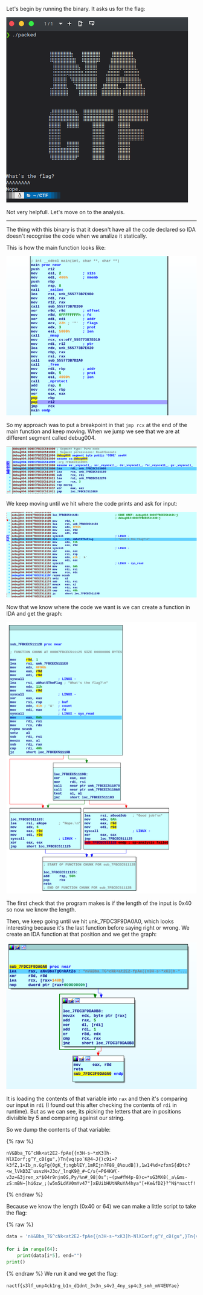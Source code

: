 Let's begin by running the binary. It asks us for the flag:

<img src="/./assets/imgs/try.png">

Not very helpfull. Let's move on to the analysis.

---

The thing with this binary is that it doesn't have all the code declared so IDA doesn't recognise the code when we analize it statically.

This is how the main function looks like:

<img src="/./assets/imgs/packed-main.png">

So my approach was to put a breakpoint in that `jmp rcx` at the end of the main function and keep moving. When we jump we see that we are at different segment called debug004.

<img src="/./assets/imgs/debug.png">

We keep moving until we hit where the code prints and ask for input:

<img src="/./assets/imgs/firstfunc.png">

Now that we know where the code we want is we can create a function in IDA and get the graph:

<img src="/./assets/imgs/graph.png">

The first check that the program makes is if the length of the input is 0x40 so now we know the length.

Then, we keep going until we hit unk_7FDC3F9DA0A0, which looks interesting because it's the last function before saying right or wrong. We create an IDA function at that position and we get the graph:

<img src="/./assets/imgs/unk-function.png">

It is loading the contents of that variable into `rax` and then it's comparing our input in `rdi` (I found out this after checking the contents of `rdi` in runtime). But as we can see, its picking the letters that are in positions divisible by 5 and comparing against our string.

So we dump the contents of that variable:

{% raw %}
```
nV&Bba_TG^cNk<at2E2-fpAe{{n3H-s~*xK3]h-NlXIorf;g^Y_cB(gu",}Tn{vq!po`K@4~J{)c9i=?k3fZ,1+Ib_n.GgFg{0gK_f;ngblEY,1mRIjn?F89_8%oudB]),1w14%d+zfxnS{dDtc?<w_lVkD3Z`usvzN+J3o/_lnqK9@_#~C/s{=P64KW(-v3z=&3jren_x*$04r9njn0S,Py/%n#_98|0s^;~(pw#fW4p-B)c=*sG3MX8(_a\&ms-zS:mBN~]hi6zw_;(w5m5LdAV0mYv47"]xEUibHUtNRuYA4hya"[+Ke&fD2}?^N$*nactf!
```
{% endraw %}

Because we know the length (0x40 or 64) we can make a little script to take the flag:

{% raw %}
```python
data = 'nV&Bba_TG^cNk<at2E2-fpAe{{n3H-s~*xK3]h-NlXIorf;g^Y_cB(gu",}Tn{vq!po`K@4~J{)c9i=?k3fZ,1+Ib_n.GgFg{0gK_f;ngblEY,1mRIjn?F89_8%oudB]),1w14%d+zfxnS{dDtc?<w_lVkD3Z`usvzN+J3o/_lnqK9@_#~C/s{=P64KW(-v3z=&3jren_x*$04r9njn0S,Py/%n#_98|0s^;~(pw#fW4p-B)c=*sG3MX8(_a\&ms-zS:mBN~]hi6zw_;(w5m5LdAV0mYv47"]xEUibHUtNRuYA4hya"[+Ke&fD2}?^N$*nactf!'

for i in range(64):
    print(data[i*5], end="")
print()
```
{% endraw %}
We run it and we get the flag:

`nactf{s3lf_unp4ck1ng_b1n_d1dnt_3v3n_s4v3_4ny_sp4c3_smh_mV4EUYae}`
